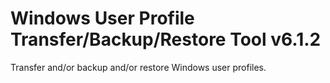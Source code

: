 # Windows User Profile Transfer/Backup/Restore Tool v6.1.2
Transfer and/or backup and/or restore Windows user profiles.
